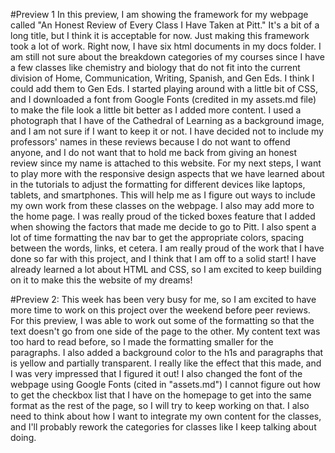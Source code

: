 #Preview 1
In this preview, I am showing the framework for my webpage called "An Honest Review of Every Class I Have Taken at Pitt." It's a bit of a long title, but I think it is acceptable for now. Just making this framework took a lot of work. Right now, I have six html documents in my docs folder. I am still not sure about the breakdown categories of my courses since I have a few classes like chemistry and biology that do not fit into the current division of Home, Communication, Writing, Spanish, and Gen Eds. I think I could add them to Gen Eds.
I started playing around with a little bit of CSS, and I downloaded a font from Google Fonts (credited in my assets.md file) to make the file look a little bit better as I added more content. I used a photograph that I have of the Cathedral of Learning as a background image, and I am not sure if I want to keep it or not. I have decided not to include my professors' names in these reviews because I do not want to offend anyone, and I do not want that to hold me back from giving an honest review since my name is attached to this website.
For my next steps, I want to play more with the responsive design aspects that we have learned about in the tutorials to adjust the formatting for different devices like laptops, tablets, and smartphones. This will help me as I figure out ways to include my own work from these classes on the webpage. I also may add more to the home page. I was really proud of the ticked boxes feature that I added when showing the factors that made me decide to go to Pitt. I also spent a lot of time formatting the nav bar to get the appropriate colors, spacing between the words, links, et cetera.
I am really proud of the work that I have done so far with this project, and I think that I am off to a solid start! I have already learned a lot about HTML and CSS, so I am excited to keep building on it to make this the website of my dreams!

#Preview 2:
This week has been very busy for me, so I am excited to have more time to work on this project over the weekend before peer reviews. For this preview, I was able to work out some of the formatting so that the text doesn't go from one side of the page to the other. My content text was too hard to read before, so I made the formatting smaller for the paragraphs. I also added a background color to the h1s and paragraphs that is yellow and partially transparent. I really like the effect that this made, and I was very impressed that I figured it out! I also changed the font of the webpage using Google Fonts (cited in "assets.md") I cannot figure out how to get the checkbox list that I have on the homepage to get into the same format as the rest of the page, so I will try to keep working on that. I also need to think about how I want to integrate my own content for the classes, and I'll probably rework the categories for classes like I keep talking about doing. 
